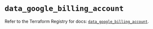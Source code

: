 # `data_google_billing_account`

Refer to the Terraform Registry for docs: [`data_google_billing_account`](https://registry.terraform.io/providers/hashicorp/google/5.21.0/docs/data-sources/billing_account).
